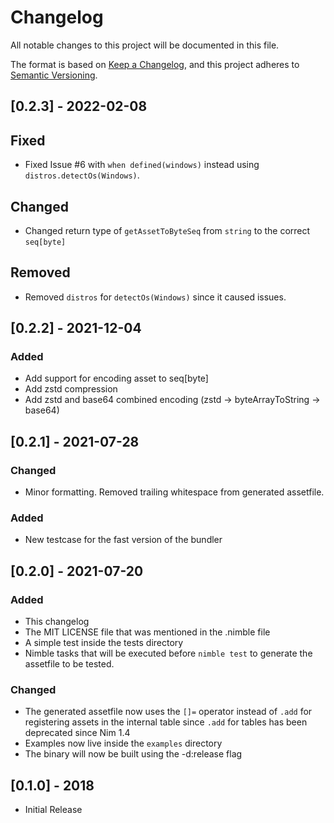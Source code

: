 # Changelog

All notable changes to this project will be documented in this file.

The format is based on [Keep a Changelog](https://keepachangelog.com/en/1.0.0/),
and this project adheres to [Semantic Versioning](https://semver.org/spec/v2.0.0.html).

## [0.2.3] - 2022-02-08

## Fixed

 - Fixed Issue #6 with `when defined(windows)` instead using `distros.detectOs(Windows)`.

## Changed

 - Changed return type of `getAssetToByteSeq` from `string` to the correct `seq[byte]`

## Removed

 - Removed `distros` for `detectOs(Windows)` since it caused issues.

## [0.2.2] - 2021-12-04

### Added

- Add support for encoding asset to seq[byte]
- Add zstd compression
- Add zstd and base64 combined encoding (zstd -> byteArrayToString -> base64)

## [0.2.1] - 2021-07-28

### Changed

- Minor formatting. Removed trailing whitespace from generated assetfile.

### Added

- New testcase for the fast version of the bundler

## [0.2.0] - 2021-07-20

### Added

- This changelog
- The MIT LICENSE file that was mentioned in the .nimble file
- A simple test inside the tests directory
- Nimble tasks that will be executed before `nimble test` to generate the assetfile to be tested.

### Changed

- The generated assetfile now uses the `[]=` operator instead of `.add` for registering assets in the internal table since `.add` for tables has been deprecated since Nim 1.4
- Examples now live inside the `examples` directory
- The binary will now be built using the -d:release flag

## [0.1.0] - 2018

- Initial Release